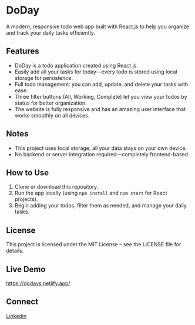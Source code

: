 
# DoDay

A modern, responsive todo web app built with React.js to help you organize and track your daily tasks efficiently.

## Features

- DoDay is a todo application created using React.js.
- Easily add all your tasks for today—every todo is stored using local storage for persistence.
- Full todo management: you can add, update, and delete your tasks with ease.
- Three filter buttons (All, Working, Complete) let you view your todos by status for better organization.
- The website is fully responsive and has an amazing user interface that works smoothly on all devices.

## Notes

- This project uses local storage; all your data stays on your own device.
- No backend or server integration required—completely frontend-based.

## How to Use

1. Clone or download this repository.
2. Run the app locally (using `npm install` and `npm start` for React projects).
3. Begin adding your todos, filter them as needed, and manage your daily tasks.

## License

This project is licensed under the MIT License – see the LICENSE file for details.

## Live Demo

https://dodays.netlify.app/

## Connect 

[Linkedin](www.linkedin.com/in/omkar3101)
